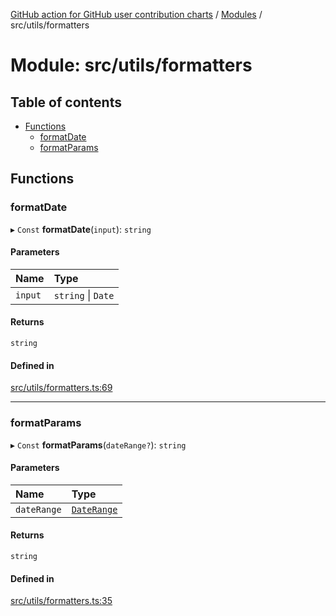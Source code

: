 [GitHub action for GitHub user contribution charts](../README.md) / [Modules](../modules.md) / src/utils/formatters

# Module: src/utils/formatters

## Table of contents

- [Functions](#functions-1)
  - [formatDate](#formatdate)
  - [formatParams](#formatparams)

## Functions

### formatDate

▸ `Const` **formatDate**(`input`): `string`

#### Parameters

| Name    | Type               |
| :------ | :----------------- |
| `input` | `string` \| `Date` |

#### Returns

`string`

#### Defined in

[src/utils/formatters.ts:69](https://github.com/AlexRogalskiy/github-action-user-contribution/blob/8736815/src/utils/formatters.ts#L69)

***

### formatParams

▸ `Const` **formatParams**(`dateRange?`): `string`

#### Parameters

| Name        | Type                                             |
| :---------- | :----------------------------------------------- |
| `dateRange` | [`DateRange`](typings_domain_types.md#daterange) |

#### Returns

`string`

#### Defined in

[src/utils/formatters.ts:35](https://github.com/AlexRogalskiy/github-action-user-contribution/blob/8736815/src/utils/formatters.ts#L35)

